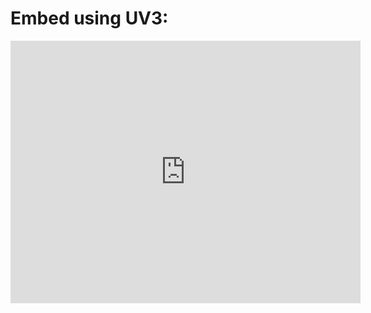 # Embed using UV3:


<iframe src="https://uv-v3.netlify.app/uv/uv.html#?manifest=https://librarysearch.cardiff.ac.uk/view/iiif/presentation/44WHELF_CAR/12206137520002420/manifest?updateStatistics=false?manifest=https://librarysearch.cardiff.ac.uk/view/iiif/presentation/44WHELF_CAR/12206137520002420/manifest?updateStatistics=false&c=0&m=0&s=0&cv=0&config=../examples-config.json&locales=en-GB:English (GB),cy-GB:Cymraeg,fr-FR:Français (FR),pl-PL:Polski,sv-SE:Svenska,xx-XX:English (GB) (xx-XX)&xywh=-1605,-308,6818,6155&r=0" width="560" height="420" allowfullscreen frameborder="0"></iframe>
